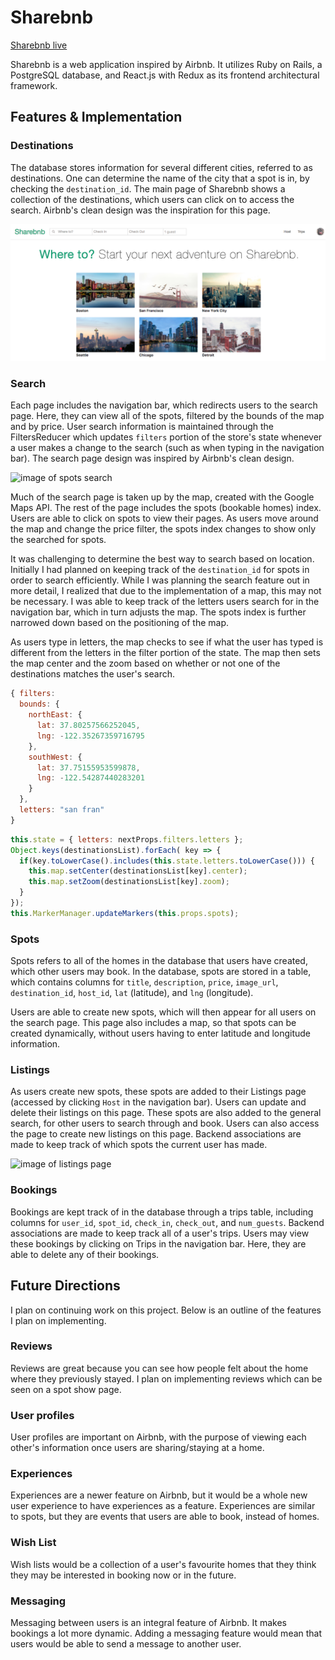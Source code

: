 # Sharebnb

[Sharebnb live](https://sharebnb-aa.herokuapp.com/)

Sharebnb is a web application inspired by Airbnb. It utilizes Ruby on Rails, a PostgreSQL database, and React.js with Redux as its frontend architectural framework.

## Features & Implementation

### Destinations

The database stores information for several different cities, referred to as destinations. One can determine the name of the city that a spot is in, by checking the ```destination_id```. The main page of Sharebnb shows a collection of the destinations, which users can click on to access the search. Airbnb's clean design was the inspiration for this page.

![image of main page](docs/screenshots/main-page.png)

### Search

Each page includes the navigation bar, which redirects users to the search page. Here, they can view all of the spots, filtered by the bounds of the map and by price. User search information is maintained through the FiltersReducer which updates ```filters``` portion of the store's state whenever a user makes a change to the search (such as when typing in the navigation bar). The search page design was inspired by Airbnb's clean design.

![image of spots search](docs/wireframes/search-page.png)

Much of the search page is taken up by the map, created with the Google Maps API. The rest of the page includes the spots (bookable homes) index. Users are able to click on spots to view their pages. As users move around the map and change the price filter, the spots index changes to show only the searched for spots.


It was challenging to determine the best way to search based on location. Initially I had planned on keeping track of the ```destination_id``` for spots in order to search efficiently. While I was planning the search feature out in more detail, I realized that due to the implementation of a map, this may not be necessary. I was able to keep track of the letters users search for in the navigation bar, which in turn adjusts the map. The spots index is further narrowed down based on the positioning of the map.

As users type in letters, the map checks to see if what the user has typed is different from the letters in the filter portion of the state. The map then sets the map center and the zoom based on whether or not one of the destinations matches the user's search.

```javascript
{ filters:
  bounds: {
    northEast: {
      lat: 37.80257566252045,
      lng: -122.35267359716795
    },
    southWest: {
      lat: 37.75155953599878,
      lng: -122.54287440283201
    }
  },
  letters: "san fran"
}
```

```javascript
this.state = { letters: nextProps.filters.letters };
Object.keys(destinationsList).forEach( key => {
  if(key.toLowerCase().includes(this.state.letters.toLowerCase())) {
    this.map.setCenter(destinationsList[key].center);
    this.map.setZoom(destinationsList[key].zoom);
  }
});
this.MarkerManager.updateMarkers(this.props.spots);
```

### Spots

Spots refers to all of the homes in the database that users have created, which other users may book. In the database, spots are stored in a table, which contains columns for ```title```, ```description```, ```price```, ```image_url```, ```destination_id```, ```host_id```, ```lat``` (latitude), and ```lng``` (longitude).

Users are able to create new spots, which will then appear for all users on the search page. This page also includes a map, so that spots can be created dynamically, without users having to enter latitude and longitude information.

### Listings

As users create new spots, these spots are added to their Listings page (accessed by clicking ```Host``` in the navigation bar). Users can update and delete their listings on this page. These spots are also added to the general search, for other users to search through and book. Users can also access the page to create new listings on this page. Backend associations are made to keep track of which spots the current user has made.

![image of listings page](docs/wireframes/listings.png)

### Bookings

Bookings are kept track of in the database through a trips table, including columns for ```user_id```, ```spot_id```, ```check_in```, ```check_out```, and ```num_guests```. Backend associations are made to keep track all of a user's trips. Users may view these bookings by clicking on Trips in the navigation bar. Here, they are able to delete any of their bookings.

## Future Directions

I plan on continuing work on this project. Below is an outline of the features I plan on implementing.

### Reviews

Reviews are great because you can see how people felt about the home where they previously stayed. I plan on implementing reviews which can be seen on a spot show page.

### User profiles

User profiles are important on Airbnb, with the purpose of viewing each other's information once users are sharing/staying at a home.

### Experiences

Experiences are a newer feature on Airbnb, but it would be a whole new user experience to have experiences as a feature. Experiences are similar to spots, but they are events that users are able to book, instead of homes.

### Wish List

Wish lists would be a collection of a user's favourite homes that they think they may be interested in booking now or in the future.

### Messaging

Messaging between users is an integral feature of Airbnb. It makes bookings a lot more dynamic. Adding a messaging feature would mean that users would be able to send a message to another user.
